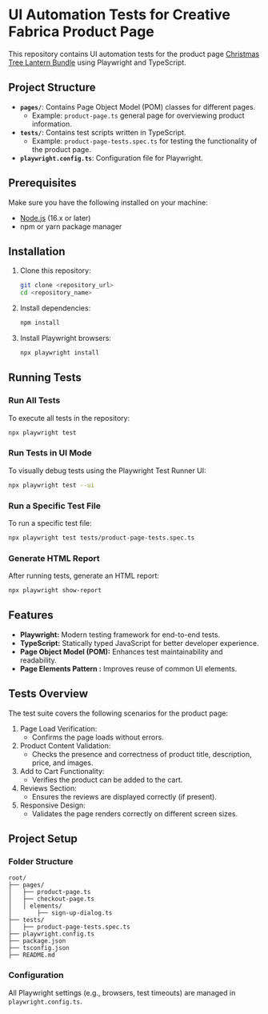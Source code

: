 
# UI Automation Tests for Creative Fabrica Product Page

This repository contains UI automation tests for the product page [Christmas Tree Lantern Bundle](https://www.creativefabrica.com/product/christmas-tree-lantern-bundle/) using Playwright and TypeScript.

## Project Structure

- **`pages/`**: Contains Page Object Model (POM) classes for different pages.
    - Example: `product-page.ts` general page for overviewing product information.
- **`tests/`**: Contains test scripts written in TypeScript.
    - Example: `product-page-tests.spec.ts` for testing the functionality of the product page.
- **`playwright.config.ts`**: Configuration file for Playwright.

## Prerequisites

Make sure you have the following installed on your machine:
- [Node.js](https://nodejs.org/) (16.x or later)
- npm or yarn package manager

## Installation

1. Clone this repository:
   ```bash
   git clone <repository_url>
   cd <repository_name>
   ```

2. Install dependencies:
   ```bash
   npm install
   ```

3. Install Playwright browsers:
   ```bash
   npx playwright install
   ```

## Running Tests

### Run All Tests
To execute all tests in the repository:
```bash
npx playwright test
```

### Run Tests in UI Mode
To visually debug tests using the Playwright Test Runner UI:
```bash
npx playwright test --ui
```

### Run a Specific Test File
To run a specific test file:
```bash
npx playwright test tests/product-page-tests.spec.ts
```

### Generate HTML Report
After running tests, generate an HTML report:
```bash
npx playwright show-report
```

## Features

- **Playwright:** Modern testing framework for end-to-end tests.
- **TypeScript:** Statically typed JavaScript for better developer experience.
- **Page Object Model (POM):** Enhances test maintainability and readability.
- **Page Elements Pattern :** Improves reuse of common UI elements.

## Tests Overview

The test suite covers the following scenarios for the product page:

1. Page Load Verification:
    - Confirms the page loads without errors.
2. Product Content Validation:
    - Checks the presence and correctness of product title, description, price, and images.
3. Add to Cart Functionality:
    - Verifies the product can be added to the cart.
4. Reviews Section:
    - Ensures the reviews are displayed correctly (if present).
5. Responsive Design:
    - Validates the page renders correctly on different screen sizes.

## Project Setup

### Folder Structure
```
root/
├── pages/
│   ├── product-page.ts
│   ├── checkout-page.ts
│   │ elements/
│       ├── sign-up-dialog.ts
├── tests/
│   ├── product-page-tests.spec.ts
├── playwright.config.ts
├── package.json
├── tsconfig.json
├── README.md
```

### Configuration
All Playwright settings (e.g., browsers, test timeouts) are managed in `playwright.config.ts`.
